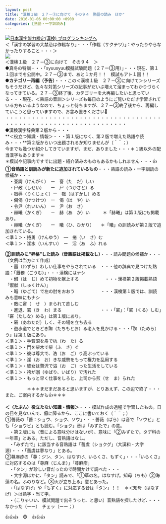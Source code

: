 ```yaml
---
layout: post
title: "漢検１級　２７－③に向けて　その９４　熟語の読み　ほか"
date: 2016-01-06 00:00:00 +0900
categories: [熟語・一字訓読み]
---
```


[![](/syuusyuu9701/assets/images/漢検１級-２７－③に向けて-その９４-熟語の読み-ほか-br_c_3028_1.gif)](http://blog.with2.net/link.php?1659096:3028 "日本漢字能力検定(漢検) ブログランキングへ")[日本漢字能力検定(漢検) ブログランキングへ](http://blog.with2.net/link.php?1659096:3028)  
＜「漢字の学習の大禁忌は作輟なり」・・・「作輟（サクテツ）」：やったりやらなかったりすること・・・＞  
![](/syuusyuu9701/assets/images/漢検１級-２７－③に向けて-その９４-熟語の読み-ほか-e5cdd56ff9547becb406385f9f149a3c.jpg)  
＜漢検１級　２７－③に向けて　その９４　＞  
●真冬の特訓・・・「syuusyuu模擬試験問題（２７ー③用）」・・・現在、第１１回までを公開中。２７－③まで、あと１か月！！　模試もアト１回！！  
●**カテゴリー再編（予告）**・・・この＜漢検１級　２７－③に向けて＞シリーズもそうだけど、色々な対策シリーズの記事がだいぶ増えて溜まってわかりづらくなってきている。２７－③終了後、カテゴリーを大再編したいと思っている・・・現在、＜熟語の音訓＞シリーズも毎日のようにご覧いただき学習されている方もいるようなので、ちょっと待ちますが、２７－③終了後から、再編していこうと思っていますので、お含み置きください👋  
・・・・・・・・・・・・・・・・・・・・・・・・・・・・・・・・・・・・・・・・・・・・・・・・・・・・・・・・・・・・・・・・  
●漢検漢字辞典第２版から・・・  
**＜役立つ知識・情報＞・・・第１版になく、第２版で増えた熟語や読み・・・**第２版からいつ出題されるか知りませんが（＾＾；）  
今までも幾つか紹介してきていますが、まだ、ありました・・・＊１級以外の配当漢字もあります＊  
＊模試や記事内ですでに出題・紹介済みのものもあるかもしれません・・・👍  
**①音熟語と訓読みが新たに追加されているもの**・・・熟語の読み・一字訓読の候補か・・・  
　・謇諤（けんがく）　ー　謇（た　だ）しい  
　・尸政（しせい）　　ー　尸（つかさど）る  
　・戮辱（りくじょく）ー　戮（はずかし）める  
　・偈偈（けつけつ）　ー　偈（は　や）い  
　・令尹（れいいん）　ー　尹（お　さ）  
　・赫曦（かくぎ）　　－　赫（あ　か）い　　　＊「赫曦」は第１版にも掲載あり。  
　・赫曦（かくぎ）　　ー　曦（ひ、ひかり）　　＊「曦」の訓読みが第２版で追加されている。  
＜準１＞・捲勇（けんゆう）　―　捲（い　さ）む  
＜準１＞・淫水（いんすい）　ー　淫（あ　ふ）れる  
  
**②訓読みに“昇格”した読み（音熟語は掲載なし）**・・・読み問題の候補か・・・  
（文例は当方にて作成）  
　・囂（わずら）わしい仕事をやらされている　・・・他の辞典で見つけた熟語：「囂務（ごうむ）」・・・漢検にはナシ  
　・俶（は　じ）めて初物を献上する　　　　　　・・・漢検第２版掲載熟語「俶献（しゅくけん）」  
　・韜（ゆごて）で左の肘をおおう　　　　　　・・・漢検第１版では、訓読みも意味にもナシ  
　・敵に窘（　せ　）まられて苦しむ　　　　　　　  
　・進退、窘（き　わ）まる　　　　　　　　　・・・「窘」：「窘（くる）しむ」「窘（たしな）める」は第１版にあり。  
　・窘（あわただ）しく、その場を立ち去る  
　・遊歩道でときどき踟（たちもとお）る老人を見かける・・・「踟（ためら）う」は第１版にあり。  
＜準１＞・手賀沼を舟で杭（わ　た）る  
＜準１＞・門を柴木で柴（ふ　さ）ぐ  
＜準１＞・彼は尊大で、浩（お　ご）り高ぶっている  
＜準１＞・淫（お　お）きな威勢をもって権力を乱用する  
＜準１＞・彼女は贅沢で溢（お　ご）った生活をしている  
＜準１＞・袴が溺（ゆばり、いばり）で汚れた  
＜準１＞・もっと早く仕事をしろと、上司から煎（せ　ま）られた  
  
　　　　　＊＊＊まだまだあると思いますが、とりあえず、この辺で終了・・・また、ご案内するかも👍＊＊＊  
  
**＜（たぶん）役立たない知識・情報＞**・・・模試作成の過程で学習したもの。日の目を見ないんで、癪に障るから、ここに書いておく（＾＾；）  
①薔薇の「薔：ショウ、ショク、ソウ」・・・薔薇（ばら）は音で「ソウビ」とも「ショウビ」とも読む。「ショク」音は「みずたで」の意。  
　・第２版にも（音による意味分けはないが）、意味に「②みずたで。タデ科の一年草」とある。ただし、音熟語はなし。  
　・「みずたで」に該当する音熟語は「薔虞（ショクグ」（大漢和・大字源）・・・「薔虞は蓼なり」とある。  
②蕁麻疹の「蕁：ジン、タン、はなすげ、いらくさ、もずく」・・・「いらくさ」に対応するのは「蕁麻（じんま）」「蕁麻疹」  
　・「タン」が珍しい音だったので時間かけて調べた・・・  
　・大字源ほかに、「タン」読みで、「①草の名。はなすげ。知母（ちも）②海藻の名。ふのりなど。③火が立ち上る」意とあった。  
　・「はなすげ」や「もずく」に対応する音は「タン」！！　＊＜知母（はなすげ）＞は熟字・当て字。  
　・（こりゃいい、模試問題で出そうっと、と思い）音熟語を探したけど、・・・なかった（ーー）　チェッ（ーー；）  
  
👍👍👍　🐵　👍👍👍  
　